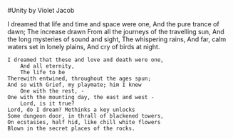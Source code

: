  #Unity
 by Violet Jacob
 
 I dreamed that life and time and space were one,
        And the pure trance of dawn;
        The increase drawn
    From all the journeys of the travelling sun,
    And the long mysteries of sound and sight,
        The whispering rains,
    And far, calm waters set in lonely plains,
        And cry of birds at night.

    I dreamed that these and love and death were one,
        And all eternity,
        The life to be
    Therewith entwined, throughout the ages spun;
    And so with Grief, my playmate; him I knew
        One with the rest, - 
    One with the mounting day, the east and west - 
        Lord, is it true?
    Lord, do I dream? Methinks a key unlocks
    Some dungeon door, in thrall of blackened towers,
    On ecstasies, half hid, like chill white flowers
    Blown in the secret places of the rocks.
